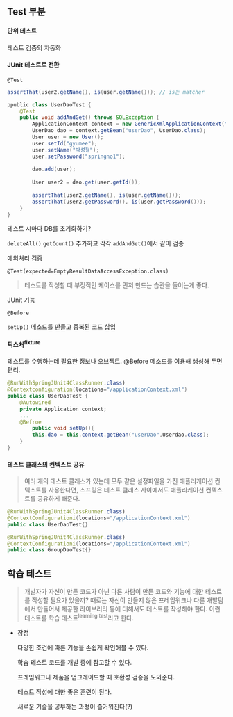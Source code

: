 ## Test 부분

#### 단위 테스트

테스트 검증의 자동화

#### JUnit 테스트로 전환

`@Test`

```java
assertThat(user2.getName(), is(user.getName())); // is는 matcher
```

```java
ppublic class UserDaoTest {
    @Test
    public void addAndGet() throws SQLException {
        ApplicationContext context = new GenericXmlApplicationContext("applicationContext.xml");
        UserDao dao = context.getBean("userDao", UserDao.class);
        User user = new User();
        user.setId("gyumee");
        user.setName("박성철");
        user.setPassword("springno1");
        
        dao.add(user);
        
        User user2 = dao.get(user.getId());
        
        assertThat(user2.getName(), is(user.getName()));
        assertThat(user2.getPassword(), is(user.getPassword()));
    }
}
```

테스트 시마다 DB를 초기화하기?

`deleteAll()` `getCount()` 추가하고 각각 `addAndGet()`에서 같이 검증

예외처리 검증

`@Test(expected=EmptyResultDataAccessException.class)`

> 테스트를 작성할 때 부정적인 케이스를 먼저 만드는 습관을 들이는게 좋다.

JUnit 기능

`@Before`

`setUp()` 메소드를 만들고 중복된 코드 삽입

#### 픽스처<sup>fixture</sup>

테스트를 수행하는데 필요한 정보나 오브젝트. @Before 메소드를 이용해 생성해 두면 편리.

```java
@RunWithSpringJUnit4ClassRunner.class)
@Contextconfiguration(locations="/applicationContext.xml")
public class UserDaoTest {
    @Autowired
    private Application context;
    ...
    @Befroe
        public void setUp(){
        this.dao = this.context.getBean("userDao",Userdao.class);
    }   
}
```

#### 테스트 클래스의 컨텍스트 공유

> 여러 개의 테스트 클래스가 있는데 모두 같은 설정파일을 가진 애플리케이션 컨텍스트를 사용한다면,  스프링은 테스트 클래스 사이에서도 애플리케이션 컨텍스트를 공유하게 해준다.

```java
@RunWithSpringJUnit4ClassRunner.class)
@ContextConfigurationi(locations="/applicationContext.xml")
public class UserDaoTest{}

@RunWithSpringJUnit4ClassRunner.class)
@ContextConfigurationi(locations="/applicationContext.xml")
public class GroupDaoTest{}
```



## 학습 테스트

> 개발자가 자신이 만든 코드가 아닌 다른 사람이 만든 코드와 기능에 대한 테스트를 작성할 필요가 있을까? 때로는 자신이 만들지 않은 프레임워크나 다른 개발팀에서 만들어서 제공한 라이브러리 등에 대해서도 테스트를 작성해야 한다. 이런 테스트를 학습 테스트<sup>learning test</sup>라고 한다.

- 장점

  다양한 조건에 따른 기능을 손쉽게 확인해볼 수 있다.

  학습 테스트 코드를 개발 중에 참고할 수 있다.

  프레임워크나 제품을 업그레이드할 때 호환성 검증을 도와준다.

  테스트 작성에 대한 좋은 훈련이 된다.

  새로운 기술을 공부하는 과정이 즐거워진다(?)